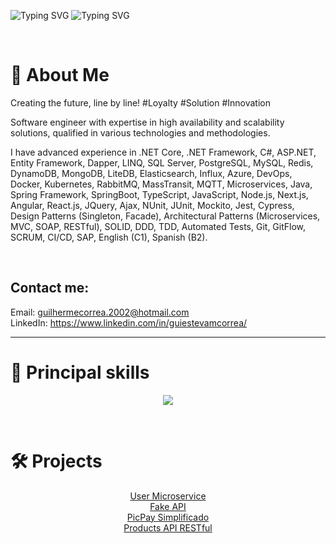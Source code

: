 ![Typing SVG](https://readme-typing-svg.herokuapp.com/?font=Goldman&size=35&pause=2000&color=8BE8FDFF&center=true&vCenter=true&width=1000&lines=Welcome+to+my+GitHub+Profile!;)
![Typing SVG](https://readme-typing-svg.herokuapp.com/?font=Goldman&size=35&pause=2000&color=8BE8FDFF&center=true&vCenter=true&width=1000&lines=My+name+is+Guilherme;)

<br>

# 🚀 About Me
Creating the future, line by line!
#Loyalty #Solution #Innovation

Software engineer with expertise in high availability and scalability solutions, qualified in various technologies and methodologies.

I have advanced experience in .NET Core, .NET Framework, C#, ASP.NET, Entity Framework, Dapper, LINQ, SQL Server, PostgreSQL, MySQL, Redis, DynamoDB, MongoDB, LiteDB, Elasticsearch, Influx, Azure, DevOps, Docker, Kubernetes, RabbitMQ, MassTransit, MQTT, Microservices, Java, Spring Framework, SpringBoot, TypeScript, JavaScript, Node.js, Next.js, Angular, React.js, JQuery, Ajax, NUnit, JUnit, Mockito, Jest, Cypress, Design Patterns (Singleton, Facade), Architectural Patterns (Microservices, MVC, SOAP, RESTful), SOLID, DDD, TDD, Automated Tests, Git, GitFlow, SCRUM, CI/CD, SAP, English (C1), Spanish (B2).

<br/>

## Contact me: 
Email: guilhermecorrea.2002@hotmail.com  <br/>
LinkedIn: https://www.linkedin.com/in/guiestevamcorrea/

<hr>

# 🌱 Principal skills

<p align="center">
  <a href="https://skillicons.dev">
    <img src="https://skillicons.dev/icons?i=java,spring,cs,dotnet,angular,ts,nodejs,docker" />
  </a>
</p>

<br>
   
# 🛠️ Projects

<p align="center">
  <a href="https://github.com/GuiEstevamCorrea/User_Microservice">
   User Microservice 
  </a> <br/>
  <a href="https://github.com/GuiEstevamCorrea/Fake_API">
    Fake API
  </a> <br>
    <a href="https://github.com/GuiEstevamCorrea/PicPay_Simplificado">
    PicPay Simplificado
  </a> <br>
    <a href="https://github.com/GuiEstevamCorrea/products_API_RESTful">
    Products API RESTful
  </a>
</p>

